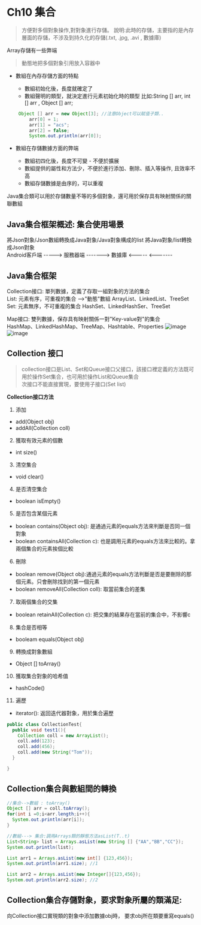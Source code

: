 # Ch10 集合 
> 方便對多個對象操作,對對象進行存儲。
  說明:此時的存儲，主要指的是內存層面的存儲，不涉及到持久化的存儲(.txt, .jpg, .avi , 數據庫)
  
Array存儲有一些弊端  
> 動態地把多個對象引用放入容器中  

+ 數組在內存存儲方面的特點
  - 數組初始化後，長度就確定了
  - 數組聲明的類型，就決定進行元素初始化時的類型
    比如:String [] arr, int [] arr , Object [] arr;
   ```Java
    Object [] arr = new Object[3]; //注意Object可以賦值子類..
        arr[0] = 1;
        arr[1] = "acs";
        arr[2] = false;
        System.out.println(arr[0]);
   ```
  
+ 數組在存儲數據方面的弊端
  - 數組初四化後，長度不可變 - 不便於擴展
  - 數組提供的屬性和方法少，不便於進行添加、刪除、插入等操作, 且效率不高
  - 數組存儲數據是由序的，可以重複
  
Java集合類可以用於存儲數量不等的多個對象，還可用於保存具有映射關係的關聯數組

## Java集合框架概述: 集合使用場景  
將Json對象/Json數組轉換成Java對象/Java對象構成的list
                    將Java對象/list轉換成Json對象  
Android客戶端 -----> 服務器端 -------> 數據庫
              <-----         <-------
              
## Java集合框架  
Collection接口: 單列數據，定義了存取一組對象的方法的集合  
  List: 元素有序，可重複的集合  -->"動態"數組
      ArrayList、LinkedList、TreeSet
  Set: 元素無序，不可重複的集合
      HashSet、LinkedHashSer、TreeSet

Map接口: 雙列數據，保存具有映射關係一對"Key-value對"的集合  
      HashMap、LinkedHashMap、TreeMap、Hashtable、Properties
![image](https://user-images.githubusercontent.com/62740908/120642027-f6d98d80-c4a6-11eb-8baa-e3c12c28509d.png)  
![image](https://user-images.githubusercontent.com/62740908/120642117-0e187b00-c4a7-11eb-9dd5-3685ec1a80c3.png)

## Collection 接口  
> collection接口是List、Set和Queue接口父接口，該接口裡定義的方法既可用於操作Set集合，也可用於操作List和Queue集合  
> 次接口不能直接實現，要使用子接口(Set list)

**Collection接口方法**  
1. 添加
  + add(Object obj)
  + addAll(Collection coll)  
2. 獲取有效元素的個數
  + int size()
3. 清空集合
  + void clear()
4. 是否清空集合
  + boolean isEmpty()
5. 是否包含某個元素
  + boolean contains(Object obj): 是通過元素的equals方法來判斷是否同一個對象
  + boolean containsAll(Collection c): 也是調用元素的equals方法來比較的。拿兩個集合的元素挨個比較  
6. 刪除
  + boolean remove(Object obj):通過元素的equals方法判斷是否是要刪除的那個元素。只會刪除找到的第一個元素  
  + boolean removeAll(Collection coll): 取當前集合的差集
7. 取兩個集合的交集
  + boolean retainAll(Collection c): 把交集的結果存在當前的集合中，不影響c  
8. 集合是否相等
  + booleam equals(Object obj)  
9. 轉換成對象數組
  + Object [] toArray()  
10. 獲取集合對象的哈希值
  + hashCode()  
11. 遍歷
  + iterator(): 返回迭代器對象，用於集合遍歷

```Java
public class CollectionTest{
  public void test1(){
    Collection coll = new ArrayList();
    coll.add(123);
    coll.add(456);
    coll.add(new String("Tom"));
  }

}

```
## Collection集合與數組間的轉換
```Java
//集合-->數組 : toArray()  
Object [] arr = coll.toArray();
for(int i =0;i<arr.length;i++){
  System.out.println(arr[i]);
}

//數組---> 集合:調用Arrays類的靜態方法asList(T..t)
List<String> list = Arrays.asList(new String [] {"AA","BB","CC"});
System.out.println(list);

List arr1 = Arrays.asList(new int[] {123,456});
System.out.println(arr1.size); //1

List arr2 = Arrays.asList(new Integer[]{123,456});
System.out.println(arr2.size); //2


```

## Collection集合存儲對象，要求對象所屬的類滿足:
向Collection接口實現類的對象中添加數據obj時， 要求obj所在類要重寫equals()
